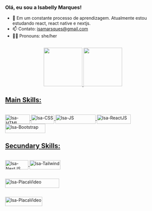 ### Olá, eu sou a Isabelly Marques!

- 👾 Em um constante processo de aprendizagem. Atualmente estou estudando react, react native e nextjs.
- 📫 Contato: isamarsques@gmail.com
- 💁‍♀️ Pronouns: she/her

##

<div align="center">
  <a href="https://github.com/isamsm">
  <img height="125em" src="https://github-readme-stats.vercel.app/api?username=isamsm&show_icons=true&theme=tokyonight&include_all_commits=true&count_private=true"/>
  <img height="125em" src="https://github-readme-stats.vercel.app/api/top-langs/?username=isamsm&layout=compact&langs_count=7&theme=tokyonight"/>
</div>
  
  ## Main Skills:
  
  <div style="display: inline_block"><br>
    <img align="center" alt="Isa-HTML" height="30" width="80" src="https://img.shields.io/badge/HTML-239120?style=for-the-badge&logo=html5&logoColor=white">
    <img align="center" alt="Isa-CSS" height="30" width="75" src="https://img.shields.io/badge/CSS-239120?&style=for-the-badge&logo=css3&logoColor=white">
    <img align="center" alt="Isa-JS" height="30" width="130" src="https://img.shields.io/badge/JavaScript-F7DF1E?style=for-the-badge&logo=javascript&logoColor=black">
    <img align="center" alt="Isa-ReactJS" height="30" width="110" src="https://img.shields.io/badge/-ReactJs-61DAFB?logo=react&logoColor=white&style=for-the-badge">
     <img align="center" alt="Isa-Bootstrap" height="30" width="130" src="https://img.shields.io/badge/Bootstrap-563D7C?style=for-the-badge&logo=bootstrap&logoColor=white">
  </div>
  
  ## Secundary Skills:
  
  <div style="display: inline_block"><br>
    <img align="center" alt="Isa-NextJS" height="30" width="75" src="https://img.shields.io/badge/Next-black?style=for-the-badge&logo=next.js&logoColor=white">
     <img align="center" alt="Isa-Tailwind" height="30" width="100" src="https://img.shields.io/badge/tailwindcss-%2338B2AC.svg?style=for-the-badge&logo=tailwind-css&logoColor=white">
  </div>
  
  ##
  
  <div>
    <img align="center" alt="Isa-PlacaVideo" height="30" width="175" src="https://img.shields.io/badge/NVIDIA-GTX1650-76B900?style=for-the-badge&logo=nvidia&logoColor=white">
  </div>
  
  ##
  
  <div>
    <a href="https://www.linkedin.com/in/isamsm" target="_blank"><img align="center" alt="Isa-PlacaVideo" height="30" width="120" src="https://img.shields.io/badge/LinkedIn-0077B5?style=for-the-badge&logo=linkedin&logoColor=white">
  </div>
